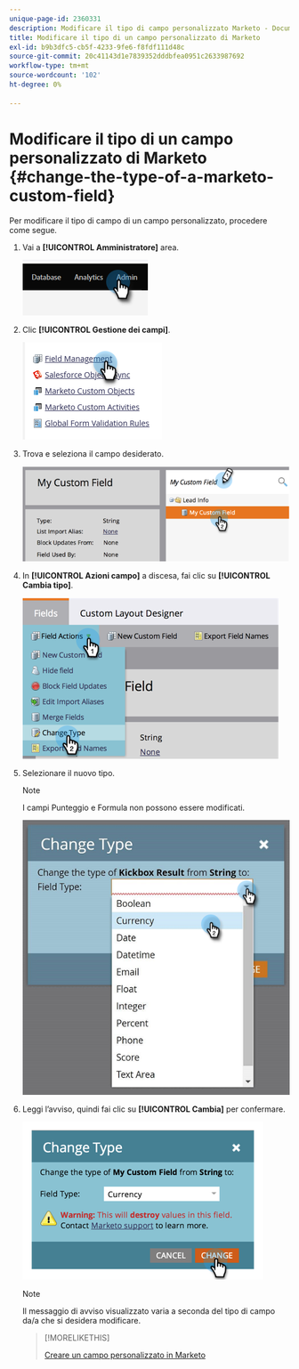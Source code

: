 ```yaml
---
unique-page-id: 2360331
description: Modificare il tipo di campo personalizzato Marketo - Documentazione Marketo - Documentazione del prodotto
title: Modificare il tipo di un campo personalizzato di Marketo
exl-id: b9b3dfc5-cb5f-4233-9fe6-f8fdf111d48c
source-git-commit: 20c41143d1e7839352dddbfea0951c2633987692
workflow-type: tm+mt
source-wordcount: '102'
ht-degree: 0%

---
```


# Modificare il tipo di un campo personalizzato di Marketo {#change-the-type-of-a-marketo-custom-field}

Per modificare il tipo di campo di un campo personalizzato, procedere come segue.

1. Vai a **[!UICONTROL Amministratore]** area.

   ![](assets/change-the-type-of-a-marketo-custom-field-1.png)

1. Clic **[!UICONTROL Gestione dei campi]**.

   ![](assets/change-the-type-of-a-marketo-custom-field-2.png)

1. Trova e seleziona il campo desiderato.

   ![](assets/change-the-type-of-a-marketo-custom-field-3.png)

1. In **[!UICONTROL Azioni campo]** a discesa, fai clic su **[!UICONTROL Cambia tipo]**.

   ![](assets/change-the-type-of-a-marketo-custom-field-4.png)

1. Selezionare il nuovo tipo.

   >[!NOTE]
   >
   >I campi Punteggio e Formula non possono essere modificati.

   ![](assets/change-the-type-of-a-marketo-custom-field-5.png)

1. Leggi l’avviso, quindi fai clic su **[!UICONTROL Cambia]** per confermare.

   ![](assets/change-the-type-of-a-marketo-custom-field-6.png)

   >[!NOTE]
   >
   >Il messaggio di avviso visualizzato varia a seconda del tipo di campo da/a che si desidera modificare.

   >[!MORELIKETHIS]
   >
   >[Creare un campo personalizzato in Marketo](/help/marketo/product-docs/administration/field-management/create-a-custom-field-in-marketo.md)
